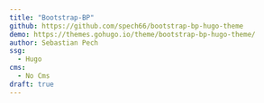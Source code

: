 ```yaml
---
title: "Bootstrap-BP"
github: https://github.com/spech66/bootstrap-bp-hugo-theme
demo: https://themes.gohugo.io/theme/bootstrap-bp-hugo-theme/
author: Sebastian Pech
ssg:
  - Hugo
cms:
  - No Cms
draft: true
---
```

